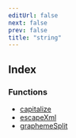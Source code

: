 ```yaml
---
editUrl: false
next: false
prev: false
title: "string"
---
```


## Index

### Functions

- [capitalize](functions/capitalize.md)
- [escapeXml](functions/escapeXml.md)
- [graphemeSplit](functions/graphemeSplit.md)
